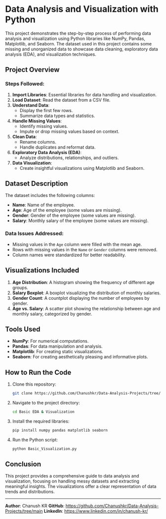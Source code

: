 # Data Analysis and Visualization with Python

This project demonstrates the step-by-step process of performing data analysis and visualization using Python libraries like NumPy, Pandas, Matplotlib, and Seaborn. The dataset used in this project contains some missing and unorganized data to showcase data cleaning, exploratory data analysis (EDA), and visualization techniques.

## Project Overview

### Steps Followed:
1. **Import Libraries**: Essential libraries for data handling and visualization.
2. **Load Dataset**: Read the dataset from a CSV file.
3. **Understand Data**:
   - Display the first few rows.
   - Summarize data types and statistics.
4. **Handle Missing Values**:
   - Identify missing values.
   - Impute or drop missing values based on context.
5. **Clean Data**:
   - Rename columns.
   - Handle duplicates and reformat data.
6. **Exploratory Data Analysis (EDA)**:
   - Analyze distributions, relationships, and outliers.
7. **Data Visualization**:
   - Create insightful visualizations using Matplotlib and Seaborn.

## Dataset Description

The dataset includes the following columns:
- **Name**: Name of the employee.
- **Age**: Age of the employee (some values are missing).
- **Gender**: Gender of the employee (some values are missing).
- **Salary**: Monthly salary of the employee (some values are missing).

### Data Issues Addressed:
- Missing values in the `Age` column were filled with the mean age.
- Rows with missing values in the `Name` or `Gender` columns were removed.
- Column names were standardized for better readability.

## Visualizations Included

1. **Age Distribution**: A histogram showing the frequency of different age groups.
2. **Salary Boxplot**: A boxplot visualizing the distribution of monthly salaries.
3. **Gender Count**: A countplot displaying the number of employees by gender.
4. **Age vs. Salary**: A scatter plot showing the relationship between age and monthly salary, categorized by gender.

## Tools Used

- **NumPy**: For numerical computations.
- **Pandas**: For data manipulation and analysis.
- **Matplotlib**: For creating static visualizations.
- **Seaborn**: For creating aesthetically pleasing and informative plots.

## How to Run the Code

1. Clone this repository:
   ```bash
   git clone https://github.com/Chanushkr/Data-Analysis-Projects/tree/main/Basic%20EDA%20%26%20Visualization
   ```
2. Navigate to the project directory:
   ```bash
   cd Basic EDA & Visualization
   ```
3. Install the required libraries:
   ```bash
   pip install numpy pandas matplotlib seaborn
   ```
4. Run the Python script:
   ```bash
   python Basic_Visualization.py
   ```

## Conclusion

This project provides a comprehensive guide to data analysis and visualization, focusing on handling messy datasets and extracting meaningful insights. The visualizations offer a clear representation of data trends and distributions.

---

**Author**: Chanush KR
**GitHub**: https://github.com/Chanushkr/Data-Analysis-Projects/tree/main
**LinkedIn**: https://www.linkedin.com/in/chanush-kr/
